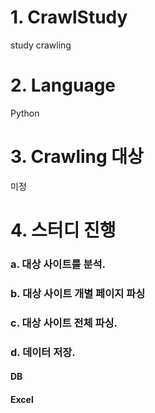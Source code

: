 # 1. CrawlStudy
study crawling
# 2. Language 
Python

# 3. Crawling 대상 
미정

# 4. 스터디 진행 
### a. 대상 사이트를 분석.
### b. 대상 사이트 개별 페이지 파싱 
### c. 대상 사이트 전체 파싱. 
### d. 데이터 저장.
#### DB
#### Excel
